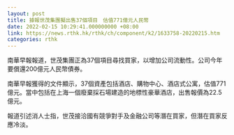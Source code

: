 ```yaml
---
layout: post
title: 據報世茂集團擬出售37個項目　估值771億元人民幣
date: 2022-02-15 10:29:41.000000000 +08:00
link: https://news.rthk.hk/rthk/ch/component/k2/1633758-20220215.htm
categories: rthk
---
```


南華早報報道，世茂集團正為37個項目尋找買家，以增加公司流動性。公司今年要償還200億元人民幣債券。

南華早報獲得的文件顯示，37個資產包括酒店、購物中心、酒店式公寓，估值771億元。當中包括在上海一個廢棄採石場建造的地標性豪華酒店，出售報價為22.5億元。

報道引述消人士指，世茂接洽國有競爭對手及金融公司等潛在買家，但潛在買家反應冷淡。
